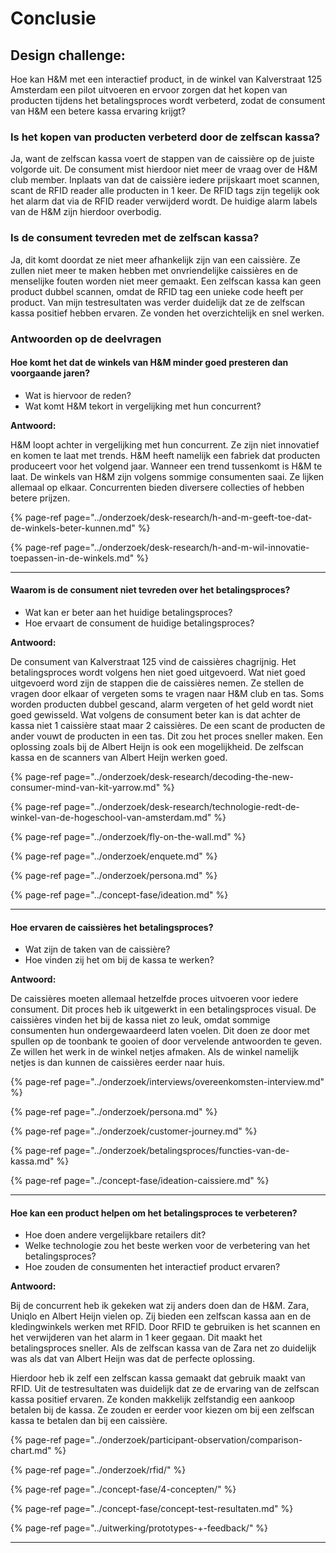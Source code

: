 # Conclusie

## Design challenge:

Hoe kan H&M met een interactief product, in de winkel van Kalverstraat 125 Amsterdam een pilot uitvoeren en ervoor zorgen dat het kopen van producten tijdens het betalingsproces wordt verbeterd, zodat de consument van H&M een betere kassa ervaring krijgt?

### Is het kopen van producten verbeterd door de zelfscan kassa?

Ja, want de zelfscan kassa voert de stappen van de caissière op de juiste volgorde uit. De consument mist hierdoor niet meer de vraag over de H&M club member. Inplaats van dat de caissière iedere prijskaart moet scannen, scant de RFID reader alle producten in 1 keer. De RFID tags zijn tegelijk ook het alarm dat via de RFID reader verwijderd wordt. De huidige alarm labels van de H&M zijn hierdoor overbodig. 

### Is de consument tevreden met de zelfscan kassa?

Ja, dit komt doordat ze niet meer afhankelijk zijn van een caissière. Ze zullen niet meer te maken hebben met onvriendelijke caissières en de menselijke fouten worden niet meer gemaakt. Een zelfscan kassa kan geen product dubbel scannen, omdat de RFID tag een unieke code heeft per product. Van mijn testresultaten was verder duidelijk dat ze de zelfscan kassa positief hebben ervaren. Ze vonden het overzichtelijk en snel werken. 

### Antwoorden op de deelvragen

#### **Hoe komt het dat de winkels van H&M minder goed presteren dan voorgaande jaren?** 

* Wat is hiervoor de reden? 
* Wat komt H&M tekort in vergelijking met hun concurrent?

**Antwoord:** 

H&M loopt achter in vergelijking met hun concurrent. Ze zijn niet innovatief en komen te laat met trends. H&M heeft namelijk een fabriek dat producten produceert voor het volgend jaar. Wanneer een trend tussenkomt is H&M te laat. De winkels van H&M zijn volgens sommige consumenten saai. Ze lijken allemaal op elkaar. Concurrenten bieden diversere collecties of hebben betere prijzen. 

{% page-ref page="../onderzoek/desk-research/h-and-m-geeft-toe-dat-de-winkels-beter-kunnen.md" %}

{% page-ref page="../onderzoek/desk-research/h-and-m-wil-innovatie-toepassen-in-de-winkels.md" %}

--------------

#### **Waarom is de consument niet tevreden over het betalingsproces?** 

* Wat kan er beter aan het huidige betalingsproces? 
* Hoe ervaart de consument de huidige betalingsproces? 

**Antwoord:** 

De consument van Kalverstraat 125 vind de caissières chagrijnig. Het betalingsproces wordt volgens hen niet goed uitgevoerd. Wat niet goed uitgevoerd word zijn de stappen die de caissières nemen. Ze stellen de vragen door elkaar of vergeten soms te vragen naar H&M club en tas. Soms worden producten dubbel gescand, alarm vergeten of het geld wordt niet goed gewisseld. Wat volgens de consument beter kan is dat achter de kassa niet 1 caissière staat maar 2 caissières. De een scant de producten de ander vouwt de producten in een tas. Dit zou het proces sneller maken. Een oplossing zoals bij de Albert Heijn is ook een mogelijkheid. De zelfscan kassa en de scanners van Albert Heijn werken goed.

{% page-ref page="../onderzoek/desk-research/decoding-the-new-consumer-mind-van-kit-yarrow.md" %}

{% page-ref page="../onderzoek/desk-research/technologie-redt-de-winkel-van-de-hogeschool-van-amsterdam.md" %}

{% page-ref page="../onderzoek/fly-on-the-wall.md" %}

{% page-ref page="../onderzoek/enquete.md" %}

{% page-ref page="../onderzoek/persona.md" %}

{% page-ref page="../concept-fase/ideation.md" %}

--------------

#### **Hoe ervaren de caissières het betalingsproces?** 

* Wat zijn de taken van de caissière? 
* Hoe vinden zij het om bij de kassa te werken? 

**Antwoord:**

De caissières moeten allemaal hetzelfde proces uitvoeren voor iedere consument. Dit proces heb ik uitgewerkt in een betalingsproces visual. De caissières vinden het bij de kassa niet zo leuk, omdat sommige consumenten hun ondergewaardeerd laten voelen. Dit doen ze door met spullen op de toonbank te gooien of door vervelende antwoorden te geven. Ze willen het werk in de winkel netjes afmaken. Als de winkel namelijk netjes is dan kunnen de caissières eerder naar huis. 

{% page-ref page="../onderzoek/interviews/overeenkomsten-interview.md" %}

{% page-ref page="../onderzoek/persona.md" %}

{% page-ref page="../onderzoek/customer-journey.md" %}

{% page-ref page="../onderzoek/betalingsproces/functies-van-de-kassa.md" %}

{% page-ref page="../concept-fase/ideation-caissiere.md" %}

--------------

#### **Hoe kan een product helpen om het betalingsproces te verbeteren?** 

* Hoe doen andere vergelijkbare retailers dit? 
* Welke technologie zou het beste werken voor de verbetering van het betalingsproces? 
* Hoe zouden de consumenten het interactief product ervaren?

**Antwoord:**

Bij de concurrent heb ik gekeken wat zij anders doen dan de H&M. Zara, Uniqlo en Albert Heijn vielen op. Zij bieden een zelfscan kassa aan en de kledingwinkels werken met RFID.  Door RFID te gebruiken is het scannen en het verwijderen van het alarm in 1 keer gegaan. Dit maakt het betalingsproces sneller. Als de zelfscan kassa van de Zara net zo duidelijk was als dat van Albert Heijn was dat de perfecte oplossing. 

Hierdoor heb ik zelf een zelfscan kassa gemaakt dat gebruik maakt van RFID. Uit de testresultaten was duidelijk dat ze de ervaring van de zelfscan kassa positief ervaren. Ze konden makkelijk zelfstandig een aankoop betalen bij de kassa. Ze zouden er eerder voor kiezen om bij een zelfscan kassa te betalen dan bij een caissière. 

{% page-ref page="../onderzoek/participant-observation/comparison-chart.md" %}

{% page-ref page="../onderzoek/rfid/" %}

{% page-ref page="../concept-fase/4-concepten/" %}

{% page-ref page="../concept-fase/concept-test-resultaten.md" %}

{% page-ref page="../uitwerking/prototypes-+-feedback/" %}

--------------

